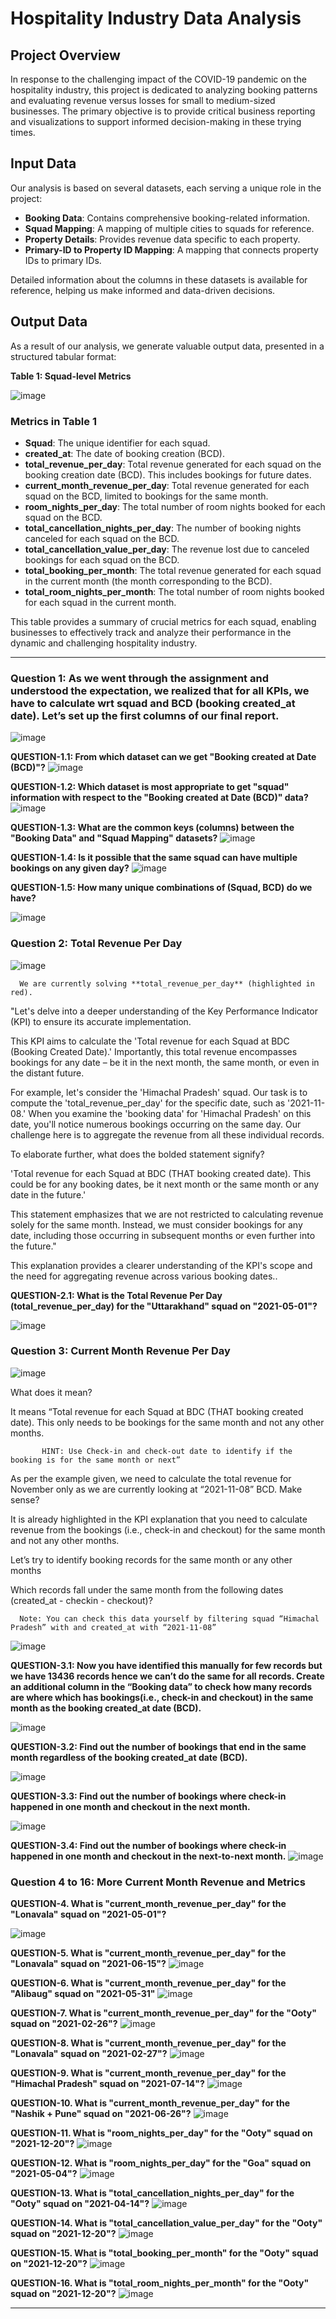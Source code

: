 # Hospitality Industry Data Analysis

## Project Overview

In response to the challenging impact of the COVID-19 pandemic on the hospitality industry, this project is dedicated to analyzing booking patterns and evaluating revenue versus losses for small to medium-sized businesses. The primary objective is to provide critical business reporting and visualizations to support informed decision-making in these trying times.

## Input Data

Our analysis is based on several datasets, each serving a unique role in the project:

- **Booking Data**: Contains comprehensive booking-related information.
- **Squad Mapping**: A mapping of multiple cities to squads for reference.
- **Property Details**: Provides revenue data specific to each property.
- **Primary-ID to Property ID Mapping**: A mapping that connects property IDs to primary IDs.

Detailed information about the columns in these datasets is available for reference, helping us make informed and data-driven decisions.

## Output Data

As a result of our analysis, we generate valuable output data, presented in a structured tabular format:

**Table 1: Squad-level Metrics**

![image](https://github.com/o8Harshitshukla/Excel-Projects/assets/147975255/ec8c7eba-1189-45ab-9872-f0d5a31bea43)

### Metrics in Table 1

- **Squad**: The unique identifier for each squad.
- **created_at**: The date of booking creation (BCD).
- **total_revenue_per_day**: Total revenue generated for each squad on the booking creation date (BCD). This includes bookings for future dates.
- **current_month_revenue_per_day**: Total revenue generated for each squad on the BCD, limited to bookings for the same month.
- **room_nights_per_day**: The total number of room nights booked for each squad on the BCD.
- **total_cancellation_nights_per_day**: The number of booking nights canceled for each squad on the BCD.
- **total_cancellation_value_per_day**: The revenue lost due to canceled bookings for each squad on the BCD.
- **total_booking_per_month**: The total revenue generated for each squad in the current month (the month corresponding to the BCD).
- **total_room_nights_per_month**: The total number of room nights booked for each squad in the current month.

This table provides a summary of crucial metrics for each squad, enabling businesses to effectively track and analyze their performance in the dynamic and challenging hospitality industry.


***

### Question 1: As we went through the assignment and understood the expectation, we realized that for all KPIs, we have to calculate wrt squad and BCD (booking created_at date). Let’s set up the first columns of our final report.

![image](https://github.com/o8Harshitshukla/Excel-Projects/assets/147975255/b1141837-4325-49f3-acb1-585089c5fea3)



**QUESTION-1.1: From which dataset can we get "Booking created at Date (BCD)"?**
![image](https://github.com/o8Harshitshukla/Excel-Projects/assets/147975255/26762ba1-6c20-4e02-8d03-4c486f601e9a)


**QUESTION-1.2: Which dataset is most appropriate to get "squad" information with respect to the "Booking created at Date (BCD)" data?**
![image](https://github.com/o8Harshitshukla/Excel-Projects/assets/147975255/d10c29fa-e899-4336-809f-379b8ef6d08d)


**QUESTION-1.3: What are the common keys (columns) between the "Booking Data" and "Squad Mapping" datasets?**
![image](https://github.com/o8Harshitshukla/Excel-Projects/assets/147975255/ce054907-0655-476d-9174-9c95b3b24f35)


**QUESTION-1.4: Is it possible that the same squad can have multiple bookings on any given day?**
![image](https://github.com/o8Harshitshukla/Excel-Projects/assets/147975255/8c740ace-8c33-4e39-bba6-b117fdda9082)


**QUESTION-1.5: How many unique combinations of (Squad, BCD) do we have?**

![image](https://github.com/o8Harshitshukla/Excel-Projects/assets/147975255/2dd30f21-a66c-4303-b63b-15fc12b73fa5)


### Question 2: Total Revenue Per Day
![image](https://github.com/o8Harshitshukla/Excel-Projects/assets/147975255/3a88eb7c-d95a-45fb-8b28-24dc0c4b16ec)

      We are currently solving **total_revenue_per_day** (highlighted in red).

"Let's delve into a deeper understanding of the Key Performance Indicator (KPI) to ensure its accurate implementation.

This KPI aims to calculate the 'Total revenue for each Squad at BDC (Booking Created Date).' Importantly, this total revenue encompasses bookings for any date – be it in the next month, the same month, or even in the distant future.

For example, let's consider the 'Himachal Pradesh' squad. Our task is to compute the 'total_revenue_per_day' for the specific date, such as '2021-11-08.' When you examine the 'booking data' for 'Himachal Pradesh' on this date, you'll notice numerous bookings occurring on the same day. Our challenge here is to aggregate the revenue from all these individual records.

To elaborate further, what does the bolded statement signify?

'Total revenue for each Squad at BDC (THAT booking created date). This could be for any booking dates, be it next month or the same month or any date in the future.'

This statement emphasizes that we are not restricted to calculating revenue solely for the same month. Instead, we must consider bookings for any date, including those occurring in subsequent months or even further into the future."

This explanation provides a clearer understanding of the KPI's scope and the need for aggregating revenue across various booking dates..


**QUESTION-2.1: What is the Total Revenue Per Day (total_revenue_per_day) for the "Uttarakhand" squad on "2021-05-01"?**

![image](https://github.com/o8Harshitshukla/Excel-Projects/assets/147975255/051eb45b-645b-4aea-91db-130a8db4182c)


### Question 3: Current Month Revenue Per Day

![image](https://github.com/o8Harshitshukla/Excel-Projects/assets/147975255/47964310-712b-4be9-98af-7f53c863fcf3)

What does it mean?

It means “Total revenue for each Squad at BDC (THAT booking created date). This only needs to be bookings for the same month and not any other months.

           HINT: Use Check-in and check-out date to identify if the booking is for the same month or next”
As per the example given, we need to calculate the total revenue for November only as we are currently looking at “2021-11-08” BCD. Make sense?

It is already highlighted in the KPI explanation that you need to calculate revenue from the bookings (i.e., check-in and checkout) for the same month and not any other months.

Let’s try to identify booking records for the same month or any other months

Which records fall under the same month from the following dates (created_at - checkin - checkout)?

      Note: You can check this data yourself by filtering squad “Himachal Pradesh” with and created_at with “2021-11-08”
![image](https://github.com/o8Harshitshukla/Excel-Projects/assets/147975255/94d84b59-12e7-4345-86cf-18172c7f8a70)


**QUESTION-3.1: Now you have identified this manually for few records but we have 13436 records hence we can’t do the same for all records. Create an additional column in the “Booking data” to check how many records are where which has bookings(i.e., check-in and checkout) in the same month as the booking created_at date (BCD).**

![image](https://github.com/o8Harshitshukla/Excel-Projects/assets/147975255/0d4601b4-5e52-481a-9acf-cb2925c57634)

**QUESTION-3.2: Find out the number of bookings that end in the same month regardless of the booking created_at date (BCD).**

![image](https://github.com/o8Harshitshukla/Excel-Projects/assets/147975255/9b0ae5bf-a240-4df7-a7d1-983f5f55adda)

**QUESTION-3.3: Find out the number of bookings where check-in happened in one month and checkout in the next month.**

![image](https://github.com/o8Harshitshukla/Excel-Projects/assets/147975255/216d7ca4-a4a4-4c51-85a9-5560784cd22f)

**QUESTION-3.4: Find out the number of bookings where check-in happened in one month and checkout in the next-to-next month.**
![image](https://github.com/o8Harshitshukla/Excel-Projects/assets/147975255/52524474-7fc4-4129-af7c-0712ceb39a2d)


### Question 4 to 16: More Current Month Revenue and Metrics

**QUESTION-4. What is "current_month_revenue_per_day" for the "Lonavala" squad on "2021-05-01"?**

 ![image](https://github.com/o8Harshitshukla/Excel-Projects/assets/147975255/e24dff52-a29b-44cc-867f-fc8432942519)

**QUESTION-5. What is "current_month_revenue_per_day" for the "Lonavala" squad on "2021-06-15"?**
 ![image](https://github.com/o8Harshitshukla/Excel-Projects/assets/147975255/b49c65b4-7f19-4aba-a16f-16d88f1676a1)

**QUESTION-6. What is "current_month_revenue_per_day" for the "Alibaug" squad on "2021-05-31"**
 ![image](https://github.com/o8Harshitshukla/Excel-Projects/assets/147975255/9176485b-9425-4ce0-9d78-a9d02117284c)
 
**QUESTION-7. What is "current_month_revenue_per_day" for the "Ooty" squad on "2021-02-26"?**
   ![image](https://github.com/o8Harshitshukla/Excel-Projects/assets/147975255/86263de6-2098-4594-929f-98e30caa3fac)

**QUESTION-8. What is "current_month_revenue_per_day" for the "Lonavala" squad on "2021-02-27"?**
   ![image](https://github.com/o8Harshitshukla/Excel-Projects/assets/147975255/677ba804-3ccf-41b8-b5c1-fbd6e0018bc3)

**QUESTION-9. What is "current_month_revenue_per_day" for the "Himachal Pradesh" squad on "2021-07-14"?**
    ![image](https://github.com/o8Harshitshukla/Excel-Projects/assets/147975255/078191cd-c4ab-4d85-adf8-9ba0bcae114e)

**QUESTION-10. What is "current_month_revenue_per_day" for the "Nashik + Pune" squad on "2021-06-26"?**
    ![image](https://github.com/o8Harshitshukla/Excel-Projects/assets/147975255/2698165e-3cac-40e3-9dba-6cdd379263ab)

**QUESTION-11. What is "room_nights_per_day" for the "Ooty" squad on "2021-12-20"?**
    ![image](https://github.com/o8Harshitshukla/Excel-Projects/assets/147975255/f2bcb081-d675-49f9-b161-57834651cc9c)

**QUESTION-12. What is "room_nights_per_day" for the "Goa" squad on "2021-05-04"?**
    ![image](https://github.com/o8Harshitshukla/Excel-Projects/assets/147975255/3abe0753-29a0-4e92-a714-d8edc80782c9)

**QUESTION-13. What is "total_cancellation_nights_per_day" for the "Ooty" squad on "2021-04-14"?**
    ![image](https://github.com/o8Harshitshukla/Excel-Projects/assets/147975255/b9f8e219-b196-4a5e-8df3-818ed0f62a55)

**QUESTION-14. What is "total_cancellation_value_per_day" for the "Ooty" squad on "2021-12-20"?**
    ![image](https://github.com/o8Harshitshukla/Excel-Projects/assets/147975255/7716b582-dd60-4f03-9ead-807d61d4c5f1)
    
**QUESTION-15. What is "total_booking_per_month" for the "Ooty" squad on "2021-12-20"?**
    ![image](https://github.com/o8Harshitshukla/Excel-Projects/assets/147975255/8d7a96ac-bd6a-4a5c-a442-044d96ec9639)


**QUESTION-16. What is "total_room_nights_per_month" for the "Ooty" squad on "2021-12-20"?**
    ![image](https://github.com/o8Harshitshukla/Excel-Projects/assets/147975255/8adf7223-bf27-43dd-9cad-11ac00f691de)

***
